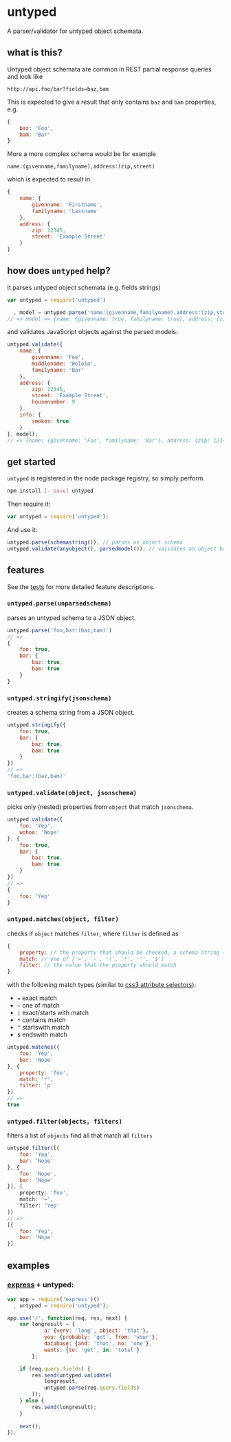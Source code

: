# untyped

A parser/validator for untyped object schemata.

## what is this?

Untyped object schemata are common in REST partial response queries and look like

```
http://api.foo/bar?fields=baz,bam
```

This is expected to give a result that only contains `baz` and `bam` properties, e.g.

```javascript
{
    baz: 'Foo',
    bam: 'Bar'
}
```

More a more complex schema would be for example

```
name:(givenname,familyname),address:(zip,street)
```

which is expected to result in

```javascript
{
    name: {
        givenname: 'Firstname',
        familyname: 'Lastname'
    },
    address: {
        zip: 12345,
        street: 'Example Street'
    }
}
```

## how does `untyped` help?

It parses untyped object schemata (e.g. fields strings)

```javascript
var untyped = require('untyped')

  , model = untyped.parse('name:(givenname,familyname),address:(zip,street)')
// => model == {name: {givenname: true, familyname: true}, address: {zip: true, street: true}}
```

and validates JavaScript objects against the parsed models:

```javascript
untyped.validate({
    name: {
        givenname: 'Foo',
        middlename: 'Wololo',
        familyname: 'Bar'
    },
    address: {
        zip: 12345,
        street: 'Example Street',
        housenumber: 9
    },
    info: {
        smokes: true
    }
}, model);
// => {name: {givenname: 'Foo', familyname: 'Bar'}, address: {zip: 12345, street: 'Example Street'}}
```

## get started

`untyped` is registered in the node package registry, so simply perform

```bash
npm install [--save] untyped
```

Then require it:

```javascript
var untyped = require('untyped');
```

And use it:

```javascript
untyped.parse(schemastring()); // parses an object schema
untyped.validate(anyobject(), parsedmodel()); // validates an object based on the parsed string
```

## features

See the [tests](https://github.com/dominikschreiber/untyped/blob/master/test/index.spec.js)
for more detailed feature descriptions.

### `untyped.parse(unparsedschema)`

parses an untyped schema to a JSON object.

```javascript
untyped.parse('foo,bar:(baz,bam)')
// =>
{
    foo: true,
    bar: {
        baz: true,
        bam: true
    }
}
```

### `untyped.stringify(jsonschema)`

creates a schema string from a JSON object.

```javascript
untyped.stringify({
    foo: true,
    bar: {
        baz: true,
        bam: true
    }
})
// =>
'foo,bar:(baz,bam)'
```

### `untyped.validate(object, jsonschema)`

picks only (nested) properties from `object` that match `jsonschema`.

```javascript
untyped.validate({
    foo: 'Yep',
    wohoo: 'Nope'
}, {
    foo: true,
    bar: {
        baz: true,
        bam: true
    }
})
// =>
{
    foo: 'Yep'
}
```

### `untyped.matches(object, filter)`

checks if `object` matches `filter`, where `filter` is defined as

```javascript
{
    property: // the property that should be checked, a schema string (e.g. 'foo:(bar)')
    match: // one of ['=', '~', '|', '*', '^', '$']
    filter: // the value that the property should match
}
```

with the following match types (similar to [css3 attribute selectors](https://developer.mozilla.org/en-US/docs/Web/CSS/Attribute_selectors#Summary)):

- `=` exact match
- `~` one of match
- `|` exact/starts with match
- `*` contains match
- `^` startswith match
- `$` endswith match

```javascript
untyped.matches({
    foo: 'Yep',
    bar: 'Nope'
}, {
    property: 'foo',
    match: '*',
    filter: 'p'
})
// =>
true
```

### `untyped.filter(objects, filters)`

filters a list of `objects` find all that match all `filters`

```javascript
untyped.filter([{
    foo: 'Yep',
    bar: 'Nope'
}, {
    foo: 'Nope',
    bar: 'Nope'
}], [
    property: 'foo',
    match: '=',
    filter: 'Yep'
])
// =>
[{
    foo: 'Yep',
    bar: 'Nope'
}]
```

## examples

### [express](http://expressjs.com) + untyped:

```javascript
var app = require('express')()
  , untyped = require('untyped');

app.use('/', function(req, res, next) {
    var longresult = {
            a: {very: 'long', object: 'that'},
            you: {probably: 'got', from: 'your'},
            database: {and: 'that', no: 'one'},
            wants: {to: 'get', in: 'total'}
        };

    if (req.query.fields) {
        res.send(untyped.validate(
            longresult,
            untyped.parse(req.query.fields)
        ));
    } else {
        res.send(longresult);
    }
    
    next();
});
```